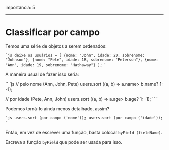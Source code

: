 importância: 5

---

# Classificar por campo

Temos uma série de objetos a serem ordenados:

`` `js
deixe os usuários = [
{nome: "John", idade: 20, sobrenome: "Johnson"},
{nome: "Pete", idade: 18, sobrenome: "Peterson"},
{nome: "Ann", idade: 19, sobrenome: "Hathaway"}
];
`` `

A maneira usual de fazer isso seria:

`` `js
// pelo nome (Ann, John, Pete)
users.sort ((a, b) => a.name> b.name? 1: -1);

// por idade (Pete, Ann, John)
users.sort ((a, b) => a.age> b.age? 1: -1);
`` `

Podemos torná-lo ainda menos detalhado, assim?

`` `js
users.sort (por campo ('nome'));
users.sort (por campo ('idade'));
`` `

Então, em vez de escrever uma função, basta colocar `byField (fieldName)`.

Escreva a função `byField` que pode ser usada para isso.
